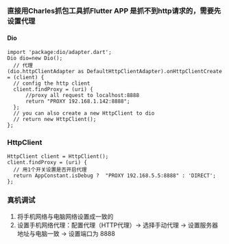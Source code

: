 ### 直接用Charles抓包工具抓Flutter APP 是抓不到http请求的，需要先设置代理

#### Dio
```
import 'package:dio/adapter.dart';
Dio dio=new Dio();
  // 代理
(dio.httpClientAdapter as DefaultHttpClientAdapter).onHttpClientCreate = (client) {
  // config the http client
  client.findProxy = (uri) {
      //proxy all request to localhost:8888
      return "PROXY 192.168.1.142:8888";
  };
  // you can also create a new HttpClient to dio
  // return new HttpClient();
};
```
### HttpClient
```
HttpClient client = HttpClient();
client.findProxy = (uri) {
  // 用1个开关设置是否开启代理
  return AppConstant.isDebug ?  "PROXY 192.168.5.5:8888" : 'DIRECT';
};
```

### 真机调试
1. 将手机网络与电脑网络设置成一致的
2. 设置手机网络代理：配置代理（HTTP代理）-> 选择手动代理 -> 设置服务器地址与电脑一致 -> 设置端口为 8888
